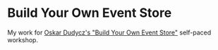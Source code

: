 # Build Your Own Event Store

My work for [Oskar Dudycz's "Build Your Own Event Store"][1] self-paced workshop.

[1]: https://github.com/oskardudycz/EventSourcing.NetCore/tree/main/Workshops/BuildYourOwnEventStore
